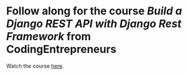# Follow along for the course *Build a Django REST API with Django Rest Framework* from CodingEntrepreneurs

Watch the course [here](https://www.youtube.com/watch?v=c708Nf0cHrs).
